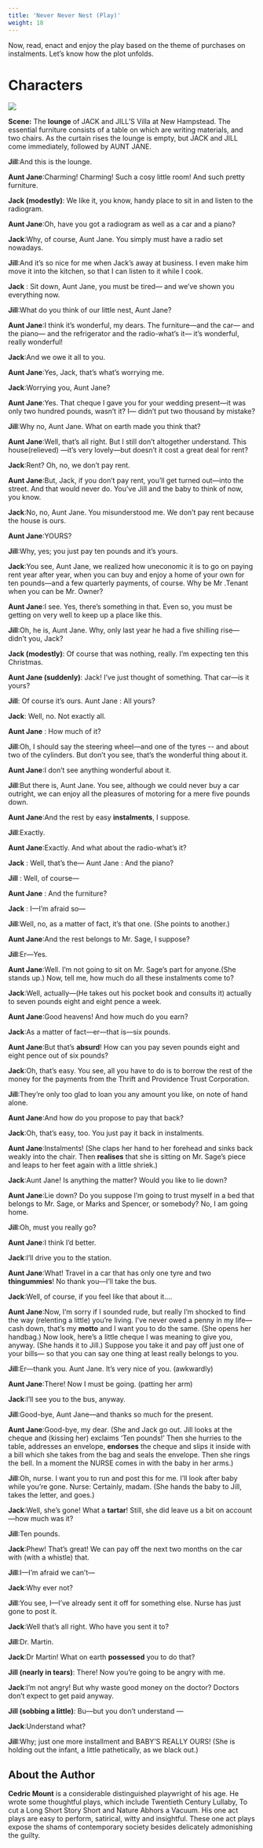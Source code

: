 ```yaml
---
title: 'Never Never Nest (Play)'
weight: 18
---
```


Now, read, enact and enjoy the play based on the theme of purchases on instalments. Let’s know how the plot unfolds.

# Characters
![](21`.png)

**Scene:** 
The **lounge** of JACK and JILL’S Villa at New Hampstead. The essential furniture consists of a table on which are writing materials, and two chairs. As the curtain rises the lounge is empty, but JACK and JILL come immediately, followed by AUNT JANE. 

**Jill**:And this is the lounge. 

**Aunt Jane**:Charming! Charming! Such a cosy little room! And such pretty furniture. 

**Jack (modestly)**: We like it, you know, handy place to sit in and listen to the radiogram. 

**Aunt Jane**:Oh, have you got a radiogram as well as a car and a piano? 

**Jack**:Why, of course, Aunt Jane. You simply must have a radio set nowadays. 

**Jill**:And it’s so nice for me when Jack’s away at business. I even make him move it into the kitchen, so that I can listen to it while I cook.

**Jack** : Sit down, Aunt Jane, you must be tired— and we’ve shown you everything now. 

**Jill**:What do you think of our little nest, Aunt Jane? 

**Aunt Jane**:I think it’s wonderful, my dears. The furniture—and the car— and the piano— and the refrigerator and the radio-what’s it— it’s wonderful, really wonderful! 

**Jack**:And we owe it all to you. 

**Aunt Jane**:Yes, Jack, that’s what’s worrying me. 

**Jack**:Worrying you, Aunt Jane? 

**Aunt Jane**:Yes. That cheque I gave you for your wedding present—it was only two hundred pounds, wasn’t it? I— didn’t put two thousand by mistake? 

**Jill**:Why no, Aunt Jane. What on earth made you think that? 

**Aunt Jane**:Well, that’s all right. But I still don’t altogether understand. This house(relieved) —it’s very lovely—but doesn’t it cost a great deal for rent? 

**Jack**:Rent? Oh, no, we don’t pay rent. 

**Aunt Jane**:But, Jack, if you don’t pay rent, you’ll get turned out—into the street. And that would never do. You’ve Jill and the baby to think of now, you know.

**Jack**:No, no, Aunt Jane. You misunderstood me. We don’t pay rent because the house is ours. 

**Aunt Jane**:YOURS? 

**Jill**:Why, yes; you just pay ten pounds and it’s yours. 

**Jack**:You see, Aunt Jane, we realized how uneconomic it is to go on paying rent year after year, when you can buy and enjoy a home of your own for ten pounds—and a few quarterly payments, of course. Why be Mr .Tenant when you can be Mr. Owner? 

**Aunt Jane**:I see. Yes, there’s something in that. Even so, you must be getting on very well to keep up a place like this. 

**Jill**:Oh, he is, Aunt Jane. Why, only last year he had a five shilling rise—didn’t you, Jack? 

**Jack (modestly)**: Of course that was nothing, really. I’m expecting ten this Christmas.

**Aunt Jane (suddenly)**: Jack! I’ve just thought of something. That car—is it yours? 

**Jill**: Of course it’s ours. Aunt Jane : All yours? 

**Jack**: Well, no. Not exactly all. 

**Aunt Jane** : How much of it?


**Jill**:Oh, I should say the steering wheel—and one of the tyres -- and about two of the cylinders. But don’t you see, that’s the wonderful thing about it. 

**Aunt Jane**:I don’t see anything wonderful about it. 

**Jill**:But there is, Aunt Jane. You see, although we could never buy a car outright, we can enjoy all the pleasures of motoring for a mere five pounds down. 

**Aunt Jane**:And the rest by easy **instalments**, I suppose. 

**Jill**:Exactly. 

**Aunt Jane**:Exactly. And what about the radio-what’s it? 

**Jack** : Well, that’s the— Aunt Jane : And the piano? 

**Jill** : Well, of course— 

**Aunt Jane** : And the furniture? 

**Jack** : I—I’m afraid so— 

**Jill**:Well, no, as a matter of fact, it’s that one. 
(She points to another.) 

**Aunt Jane**:And the rest belongs to Mr. Sage, I suppose? 

**Jill**:Er—Yes.


**Aunt Jane**:Well. I’m not going to sit on Mr. Sage’s part for anyone.(She stands up.) Now, tell me, how much do all these instalments come to? 

**Jack**:Well, actually—(He takes out his pocket book and consults it) actually to seven pounds eight and eight pence a week. 

**Aunt Jane**:Good heavens! And how much do you earn? 

**Jack**:As a matter of fact—er—that is—six pounds. 

**Aunt Jane**:But that’s **absurd**! How can you pay seven pounds eight and eight pence out of six pounds? 

**Jack**:Oh, that’s easy. You see, all you have to do is to borrow the rest of the money for the payments from the Thrift and Providence Trust Corporation. 

**Jill**:They’re only too glad to loan you any amount you like, on note of hand alone. 

**Aunt Jane**:And how do you propose to pay that back? 

**Jack**:Oh, that’s easy, too. You just pay it back in instalments. 

**Aunt Jane**:Instalments! (She claps her hand to her forehead and sinks back weakly into the chair. Then **realises** that she is sitting on Mr. Sage’s piece and leaps to her feet again with a little shriek.) 

**Jack**:Aunt Jane! Is anything the matter? Would you like to lie down? 

**Aunt Jane**:Lie down? Do you suppose I’m going to trust myself in a bed that belongs to Mr. Sage, or Marks and Spencer, or somebody? No, I am going home. 

**Jill**:Oh, must you really go? 

**Aunt Jane**:I think I’d better. 

**Jack**:I’ll drive you to the station. 

**Aunt Jane**:What! Travel in a car that has only one tyre and two **thingummies**! No thank you—I’ll take the bus. 

**Jack**:Well, of course, if you feel like that about it.... 

**Aunt Jane**:Now, I’m sorry if I sounded rude, but really I’m shocked to find the way (relenting a little) you’re living. I’ve never owed a penny in my life—cash down, that’s my **motto** and I want you to do the same. (She opens her handbag.) Now look, here’s a little cheque I was meaning to give you, anyway. (She hands it to Jill.) Suppose you take it and pay off just one of your bills— so that you can say one thing at least really belongs to you.

**Jill**:Er—thank you. Aunt Jane. It’s very nice of you. (awkwardly) 

**Aunt Jane**:There! Now I must be going. (patting her arm) 

**Jack**:I’ll see you to the bus, anyway. 

**Jill**:Good-bye, Aunt Jane—and thanks so much for the present. 

**Aunt Jane**:Good-bye, my dear. (She and Jack go out. Jill looks at the cheque and (kissing her) exclaims ‘Ten pounds!’ Then she hurries to the table, addresses an envelope, **endorses** the cheque and slips it inside with a bill which she takes from the bag and seals the envelope. Then she rings the bell. In a moment the NURSE comes in with the baby in her arms.) 

**Jill**:Oh, nurse. I want you to run and post this for me. I’ll look after baby while you’re gone. Nurse: Certainly, madam. (She hands the baby to Jill, takes the letter, and goes.) 

**Jack**:Well, she’s gone! What a **tartar**! Still, she did leave us a bit on account—how much was it? 

**Jill**:Ten pounds. 

**Jack**:Phew! That’s great! We can pay off the next two months on the car with (with a whistle) that.

**Jill**:I—I’m afraid we can’t— 

**Jack**:Why ever not? 

**Jill**:You see, I—I’ve already sent it off for something else. Nurse has just gone to post it. 

**Jack**:Well that’s all right. Who have you sent it to? 

**Jill**:Dr. Martin. 

**Jack**:Dr Martin! What on earth **possessed** you to do that? 

**Jill (nearly in tears)**: There! Now you’re going to be angry with me. 

**Jack**:I’m not angry! But why waste good money on the doctor? Doctors don’t expect to get paid anyway. 

**Jill (sobbing a little)**: Bu—but you don’t understand — 

**Jack**:Understand what? 

**Jill**:Why; just one more installment and BABY’S REALLY OURS! 
(She is holding out the infant, a little pathetically, as we black out.)



## About the Author

**Cedric Mount** is a considerable distinguished playwright of his age. He wrote some thoughtful plays, which include Twentieth Century Lullaby, To cut a Long Short Story Short and Nature Abhors a Vacuum. His one act plays are easy to perform, satirical, witty and insightful. These one act plays expose the shams of contemporary society besides delicately admonishing the guilty.

